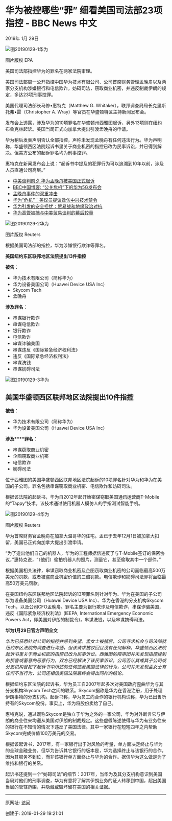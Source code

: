 # 华为被控哪些“罪” 细看美国司法部23项指控 - BBC News 中文

2019年 1月 29日

![图20190129-1华为](图20190129-1华为.jpg)

图片版权 EPA 

美国司法部指控华为的罪名在两家法院审理。

美国司法部周一公开指控中国华为技术有限公司、公司首席财务管理孟晚舟以及两家分支机构涉嫌银行和电信欺诈，妨碍司法，窃取商业机密，并违反制裁伊朗的规定，多达23项刑事控罪。

美国代理司法部长马修•惠特克（Matthew G. Whitaker），联邦调查局局长克里斯托弗•雷（Christopher A. Wray）等官员在华盛顿特区主持新闻发布会。

发布会上透露，涉及华为的10项罪名在华盛顿州西雅图起诉，另外13项则在纽约布鲁克林起诉。美国当局正式向加拿大提出引渡孟晚舟的申请。

华为稍后发表声明否认全部指控，声称未发现孟晚舟有任何违法行为。华为声明称，华盛顿西区法院起诉书里关于商业机密的指控已改为民事诉讼，并已得到解决。但美方公布的起诉罪名均为刑事控罪。

惠特克在新闻发布会上说：“起诉书中提及的犯罪行为可以追溯到10年以前，涉及人员直通公司高层。”

- [中美谈判前夕 华为孟晚舟被美国正式起诉](https://www.bbc.com/zhongwen/simp/world-47037396)
- [BBC中国博客: “公关危机”下的华为5G发布会](https://www.bbc.com/zhongwen/simp/chinese-news-47003838)
- [孟晚舟事件的双重冲击](https://www.bbc.com/zhongwen/simp/comments-on-china-46516642)
- [华为“危机”：美议员提议效仿中兴技术禁令](https://www.bbc.com/zhongwen/simp/chinese-news-46903685)
- [华为引发的安全担忧：贸易战和地缘政治对抗](https://www.bbc.com/zhongwen/simp/chinese-news-46527875)
- [华为高管被捕与中美贸易谈判的幕后较量](https://www.bbc.com/zhongwen/simp/world-46472658)

![图20190129-2华为](图20190129-2华为.jpg)

图片版权 Reuters 

根据美国司法部的指控，华为涉嫌银行欺诈等罪名。

**美国纽约东区联邦地区法院提出13件指控**

**被告**：

- 华为技术有限公司（简称华为）
- 华为设备美国公司（Huawei Device USA Inc）
- Skycom Tech
- 孟晚舟

**涉及罪名**：

- 串谋银行欺诈
- 串谋电信欺诈
- 银行欺诈
- 电信欺诈
- 串谋诈骗美国
- 串谋违反《国际紧急经济权利法》
- 违反《国际紧急经济权利法》
- 串谋洗钱
- 串谋妨碍司法

 ![图20190129-3华为](图20190129-3华为.png)  

## 美国华盛顿西区联邦地区法院提出10件指控

**被告**：

- 华为技术有限公司（简称华为）
- 华为设备美国公司（Huawei Device USA Inc）

**涉及****罪名**：

- 串谋窃取商业机密
- 企图窃取商业机密
- 电信欺诈
- 妨碍司法 

位于西雅图的美国华盛顿西区联邦地区法院起诉的10项罪名针对华为和华为在美国的子公司。罪名包括串谋窃取商业机密、电信欺诈和妨碍司法。

根据该法院的起诉书，华为自2012年起开始密谋窃取美国通讯运营商T-Mobile的“Tappy”技术。该技术通过使用机器人模仿人的手指测试智能手机。

![图20190129-4华为](图20190129-4华为.jpg)

图片版权 Reuters 

华为首席财务官孟晚舟在加拿大温哥华的住宅。孟已于去年12月1日被加拿大扣留，美国已正式向加拿大提出引渡申请。

“为了造出他们自己的机器人，华为的工程师据信违反了与T-Mobile签订的保密协议，”惠特克说，“（他们）偷拍机器人的照片，测量它，甚至偷取其中一个部件。”

根据美国相关法律，串谋窃取商业机密及企图窃取商业机密的公司面临最高500万美元的罚款，或者被盗商业机密价值的三倍罚款。电信欺诈和妨碍司法罪将面临最高50万美元罚款。

在美国纽约东区联邦地区法院起诉的13项罪名则针对华为、华为在美国的子公司华为设备美国公司（Huawei Device USA Inc）、华为在香港的分支机构Skycom Tech，以及公司CFO孟晚舟。罪名主要为银行欺诈及电信欺诈，串谋诈骗美国，违反《国际紧急经济权利法》(IEEPA, International Emergency Economic Powers Act，即美国对伊朗的制裁令)，串谋洗钱，以及串谋妨碍司法。  

**华为1月29日官方声明全文**

_华为已获悉针对公司的指控并感到失望。孟女士被捕后，公司寻求机会与司法部就纽约东区法院的调查进行沟通，但该请求被驳回且没有任何解释。华盛顿西区法院起诉书里关于商业机密的指控已改为民事诉讼。西雅图的陪审团并未发现指控提到的损害或蓄意的恶意行为，双方已经解决了该民事诉讼。公司否认其或其子公司或分支机构曾犯下起诉书中所述的任何违反美国法律的行为，公司并未发现孟女士有任何不当行为，公司还相信美国法院最终会得出同样的结论。_ 

根据纽约东区法院的起诉书，华为员工自2007年起多次对美国政府歪曲华为与其分支机构Skycom Tech之间的联系。Skycom据称是华为在香港注册，用于处理伊朗事物的分支机构。起诉书称，华为员工向合作的银行机构谎称，华为已出售所持有的Skycom股份。事实上，华为将股份卖给了自己。

惠特克说，通过谎称Skycom是独立于华为之外的一家公司，华为对外断言它与伊朗的商业往来均遵从美国对伊朗的制裁规定。这些虚假陈述使得与华为有业务往来的银行在不知情的情况下违反了美国法律。其中一家银行在短短四年之内帮助Skycom完成价值100万美元的交易。

根据该起诉书，2017年，有一家银行出于对风险的考量，单方面决定终止与华为的全球金融业务。但华为告诉其它银行的版本是，华为选择终止与该银行的合作，因为其服务不到位，而非该银行单方面终止与华为的合作。据信华为这么做是为了维持和银行的关系。

起诉书还提到一个“妨碍司法”的细节：2017年，当华为及其分支机构意识到美国当局对他们的刑事调查，华为有意将了解其伊朗业务的证人转移到中国，超出美国当局的管辖范围，并隐藏或毁坏留在美国的相关证据。

------

原网址: [访问](https://www.bbc.com/zhongwen/simp/world-47037405)

创建于: 2019-01-29 19:21:01

